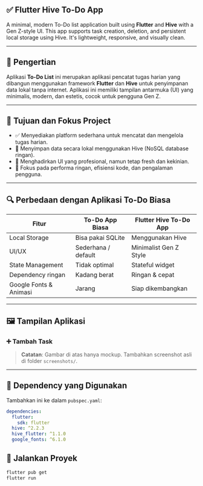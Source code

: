 
## ✅ Flutter Hive To-Do App

A minimal, modern To-Do list application built using **Flutter** and **Hive** with a Gen Z-style UI. This app supports task creation, deletion, and persistent local storage using Hive. It's lightweight, responsive, and visually clean.

---

## 📌 Pengertian

Aplikasi **To-Do List** ini merupakan aplikasi pencatat tugas harian yang dibangun menggunakan framework **Flutter** dan **Hive** untuk penyimpanan data lokal tanpa internet. Aplikasi ini memiliki tampilan antarmuka (UI) yang minimalis, modern, dan estetis, cocok untuk pengguna Gen Z.

---

## 🎯 Tujuan dan Fokus Project

- ✅ Menyediakan platform sederhana untuk mencatat dan mengelola tugas harian.
- 💾 Menyimpan data secara lokal menggunakan Hive (NoSQL database ringan).
- 🎨 Menghadirkan UI yang profesional, namun tetap fresh dan kekinian.
- 🧠 Fokus pada performa ringan, efisiensi kode, dan pengalaman pengguna.

---

## 🔍 Perbedaan dengan Aplikasi To-Do Biasa

| Fitur                         | To-Do App Biasa         | Flutter Hive To-Do App |
|------------------------------|-------------------------|------------------------|
| Local Storage                | Bisa pakai SQLite       | Menggunakan Hive       |
| UI/UX                        | Sederhana / default     | Minimalist Gen Z Style |
| State Management             | Tidak optimal            | Stateful widget        |
| Dependency ringan            | Kadang berat            | Ringan & cepat         |
| Google Fonts & Animasi      | Jarang                  | Siap dikembangkan      |

---

## 🖼️ Tampilan Aplikasi

### ➕ Tambah Task

> **Catatan**: Gambar di atas hanya mockup. Tambahkan screenshot asli di folder `screenshots/`.

---

## 🧩 Dependency yang Digunakan

Tambahkan ini ke dalam `pubspec.yaml`:

```yaml
dependencies:
  flutter:
    sdk: flutter
  hive: ^2.2.3
  hive_flutter: ^1.1.0
  google_fonts: ^6.1.0

```
## 🚀 Jalankan Proyek

```bash
flutter pub get
flutter run

